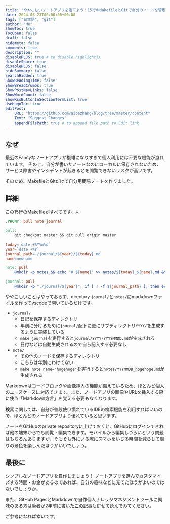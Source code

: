 ```yaml
---
title: "ややこしいノートアプリを捨てよう！15行のMakefileとGitで自分のノートを管理する"
date: 2024-06-23T00:00:00+00:00
tags: ["日本語", "git"]
author: "Me"
showToc: true
TocOpen: false
draft: false
hidemeta: false
comments: true
description: ""
disableHLJS: true # to disable highlightjs
disableShare: true
disableHLJS: false
hideSummary: false
searchHidden: true
ShowReadingTime: false
ShowBreadCrumbs: true
ShowPostNavLinks: false
ShowWordCount: false
ShowRssButtonInSectionTermList: true
UseHugoToc: true
editPost:
    URL: "https://github.com/aibazhang/blog/tree/master/content"
    Text: "Suggest Changes"
    appendFilePath: true # to append file path to Edit link
---
```


## なぜ

最近のFancyなノートアプリが複雑になりすぎて個人利用には不要な機能が溢れています。
その上、自分が書いたノートなのにローカルに保存されないため、サービス障害やインシデントが起きるとを閲覧できないリスクが高いです。

そのため、MakefileとGitだけで自分用簡易ノートを作りました。

## 詳細

この15行のMakefileがすべてです。↓

```makefile
.PHONY: pull note journal

pull:
	git checkout master && git pull origin master

today=`date +%Y%m%d`
year=`date +%Y`
journal_path=./journal/${year}/${today}.md
name=newname

note: pull
	@mkdir -p notes && echo "# ${name}" >> notes/${today}_${name}.md && code notes/${today}_${name}.md

journal: pull
	@mkdir -p "./journal/${year}"; if [ ! -f ${journal_path} ]; then echo "# ${today}" >> ${journal_path}; fi; code ${journal_path}
```

ややこしいことはやっておらず、directory `journal/`と`notes/`にmarkdownファイルを作ってvscodeで開いているだけです。

- `journal/`
  - 日記を保存するディレクトリ
  - 年別に分けるために`journal/`配下に更にサブディレクトリ`YYYY/`を生成するように実装している
  - `make journal`を実行すると`journal/YYYY/YYYYMMDD.md`が生成される
  - 日付などは自動生成されるので自ら記入する必要なし
- `note/`
  - その他のノードを保存するディレクトリ
  - こちらは年別にわけてない
  - `make note name="hogehoge"`を実行すると`notes/YYYMMDD_hogehoge.md`が生成される

Markdownはコードブロックや画像挿入の機能が備えているため、ほとんど個人のユースケースに対応できます。また、ノードアプリの画像やURLを挿入する際に使う「Markdown方言」を覚える必要もなくなります。

検索に関しては、自分が普段使い慣れているIDEの検索機能を利用すればいいので、ほとんどのノードアプリより優れていると思います。

ノートをGitHubのprivate repositoryに上げておくと、GitHubにログインできれば他の端末からでも閲覧・編集できます。モバイルから編集しづらいという問題はもちろんありますが、そもそも外にいる際にスマホをいじる時間を減らして周りの景色を楽しんだほうがいいでしょう。

## 最後に

シンプルなノードアプリを自作しましょう！
ノートアプリを選んでカスタマイズする時間・お金があるのであれば、自分の趣味などに充てたほうがよいのではないでしょうか。

また、GitHub PagesとMarkdownで自作個人ナレッジマネジメントツールに興味のある方は筆者が2年前に書いた[この記事](../20220503)も併せて読んでみてください。

ご参考になれば幸いです。